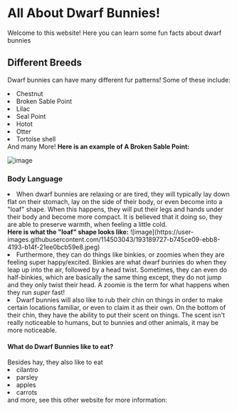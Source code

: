# All About Dwarf Bunnies!
Welcome to this website! Here you can learn some fun facts about dwarf bunnies



## Different Breeds
Dwarf bunnies can have many different fur patterns! Some of these include:
<li>Chestnut</li>
<li>Broken Sable Point</li>
<li>Lilac</li>
<li>Seal Point</li>
<li>Hotot</li>
<li>Otter</li>
<li>Tortoise shell</li>
And many More!
<strong>Here is an example of A Broken Sable Point:</strong>


<img>![image](https://user-images.githubusercontent.com/114503043/192832750-3bb93758-ba41-4540-aad8-66efb8bd54a7.png)

### Body Language
<li>When dwarf bunnies are relaxing or are tired, they will typically lay down flat on their stomach, lay on the side of their body, or even become into a "loaf" shape. When this happens, they will put their legs and hands under their body and become more compact. It is believed that it doing so, they are able to preserve warmth, when feeling a little cold.</li>
<strong>Here is what the "loaf" shape looks like:</strong>
<img>![image](https://user-images.githubusercontent.com/114503043/193189727-b745ce09-ebb8-4193-b14f-21ee0bcb59e8.jpeg)
<li>Furthermore, they can do things like binkies, or zoomies when they are feeling super happy/excited. Binkies are what dwarf bunnies do when they leap up into the air, followed by a head twist. Sometimes, they can even do half-binkies, which are basically the same thing except, they do not jump and they only twist their head. A zoomie is the term for what happens when they run <i>super</i> fast! 
<li>Dwarf bunnies will also like to rub their chin on things in order to make certain locations familiar, or even to claim it as their own. On the bottom of their chin, they have the ability to put their scent on things. The scent isn't really noticeable to humans, but to bunnies and other animals, it may be more noticeable. 
  <h4>What do Dwarf Bunnies like to eat?</h4>
Besides hay, they also like to eat
<li>cilantro</li>
<li>parsley</li>
<li>apples</li>
<li>carrots</li>
and more, see this other website for more information: 
  
  
